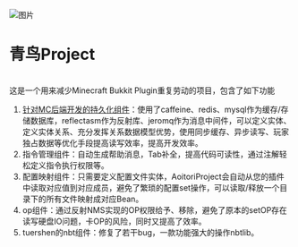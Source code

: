 ![图片](https://github.com/tsunami047/AoitoriProject/assets/134914438/8045d350-31be-4c83-bbf3-9042cfb90852)

青鸟Project
=======
<br>这是一个用来减少Minecraft Bukkit Plugin重复劳动的项目，包含了如下功能
1. [针对MC后端开发的持久化组件](https://github.com/tsunami047/AoitoriProject/wiki/%E6%8C%81%E4%B9%85%E5%8C%96)：使用了caffeine、redis、mysql作为缓存/存储数据库，reflectasm作为反射库、jeromq作为消息中间件，可以定义实体、定义实体关系、充分发挥关系数据模型优势，使用同步缓存、异步读写、玩家独占数据等优化手段提高读写效率，提高开发效率。
2. 指令管理组件：自动生成帮助消息，Tab补全，提高代码可读性，通过注解轻松定义指令执行权限等。
3. 配置映射组件：只需要定义配置文件实体，AoitoriProject会自动从您的插件中读取对应值到对应成员，避免了繁琐的配置set操作，可以读取/释放一个目录下的所有文件映射成对应Bean。
4. op组件：通过反射NMS实现的OP权限给予、移除，避免了原本的setOP存在读写硬盘IO问题，卡OP的风险，同时又提高了效率。
5. tuershen的nbt组件：修复了若干bug，一款功能强大的操作nbtlib。
